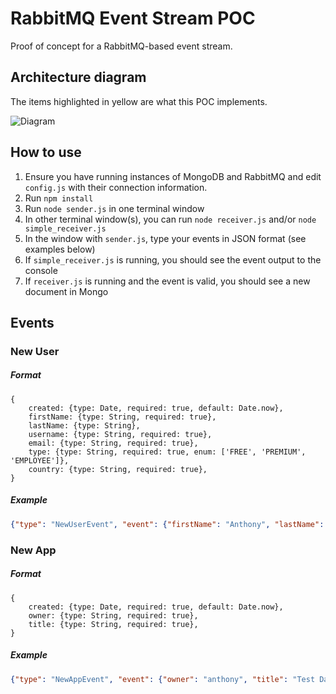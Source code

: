 # RabbitMQ Event Stream POC

Proof of concept for a RabbitMQ-based event stream.


## Architecture diagram
The items highlighted in yellow are what this POC implements.

![Diagram](/diagram.png "Diagram")


## How to use
1. Ensure you have running instances of MongoDB and RabbitMQ and edit `config.js` with their connection information.
2. Run `npm install`
3. Run `node sender.js` in one terminal window
4. In other terminal window(s), you can run `node receiver.js` and/or `node simple_receiver.js`
5. In the window with `sender.js`, type your events in JSON format (see examples below)
6. If `simple_receiver.js` is running, you should see the event output to the console
7. If `receiver.js` is running and the event is valid, you should see a new document in Mongo


## Events

### New User
##### Format
```
{
	created: {type: Date, required: true, default: Date.now},
	firstName: {type: String, required: true},
	lastName: {type: String},
	username: {type: String, required: true},
	email: {type: String, required: true},
	type: {type: String, required: true, enum: ['FREE', 'PREMIUM', 'EMPLOYEE']},
	country: {type: String, required: true},
}
```
##### Example
```json
{"type": "NewUserEvent", "event": {"firstName": "Anthony", "lastName": "Nguyen", "username": "anthony", "email": "anthony.nguyen@qlik.com", "type": "EMPLOYEE", "country": "Canada"}}
```

### New App
##### Format
```
{
	created: {type: Date, required: true, default: Date.now},
	owner: {type: String, required: true},
	title: {type: String, required: true},
}
```

##### Example
```json
{"type": "NewAppEvent", "event": {"owner": "anthony", "title": "Test Dashboard"}}
```
